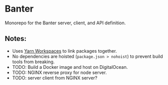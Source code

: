 # Banter

Monorepo for the Banter server, client, and API definition.

## Notes:

- Uses [Yarn Workspaces](https://classic.yarnpkg.com/en/docs/workspaces/) to link packages together.
- No dependencies are hoisted (`package.json > nohoist`) to prevent build tools from breaking.
- TODO: Build a Docker image and host on DigitalOcean.
- TODO: NGINX reverse proxy for node server.
- TODO: server client from NGINX server?
